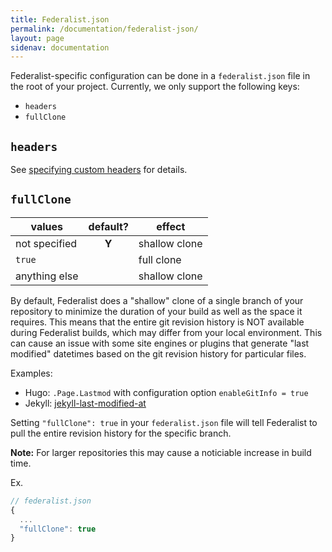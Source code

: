 ```yaml
---
title: Federalist.json
permalink: /documentation/federalist-json/
layout: page
sidenav: documentation
---
```


Federalist-specific configuration can be done in a `federalist.json` file in the root of your project. Currently, we only support the following keys:
- `headers`
- `fullClone`

## `headers`
See [specifying custom headers](/documentation/custom-headers) for details.

## `fullClone`

| values | default? | effect |
| ------ |:--------:| ------ |
| not specified | **Y** | shallow clone |
| `true` | | full clone |
| anything else | | shallow clone |


By default, Federalist does a "shallow" clone of a single branch of your repository to minimize the duration of your build as well as the space it requires. This means that the entire git revision history is NOT available during Federalist builds, which may differ from your local environment. This can cause an issue with some site engines or plugins that generate "last modified" datetimes based on the git revision history for particular files.

Examples:
- Hugo: `.Page.Lastmod` with configuration option `enableGitInfo = true`
- Jekyll: [jekyll-last-modified-at](https://github.com/gjtorikian/jekyll-last-modified-at)

Setting `"fullClone": true` in your `federalist.json` file will tell Federalist to pull the entire revision history for the specific branch.

**Note:** For larger repositories this may cause a noticiable increase in build time.

Ex.
```js
// federalist.json
{
  ...
  "fullClone": true
}
```
